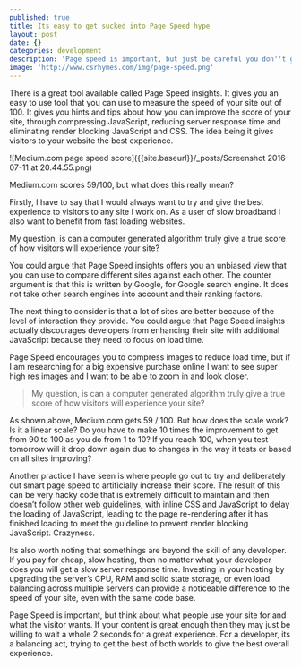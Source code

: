 ```yaml
---
published: true
title: Its easy to get sucked into Page Speed hype
layout: post
date: {}
categories: development
description: 'Page speed is important, but just be careful you don''t get sucked into it'
image: 'http://www.csrhymes.com/img/page-speed.png'
---
```

There is a great tool available called Page Speed insights. It gives you an easy to use tool that you can use to measure the speed of your site out of 100. It gives you hints and tips about how you can improve the score of your site, through compressing JavaScript, reducing server response time and eliminating render blocking JavaScript and CSS. The idea being it gives visitors to your website the best experience.

![Medium.com page speed score]({{site.baseurl}}/_posts/Screenshot 2016-07-11 at 20.44.55.png)

Medium.com scores 59/100, but what does this really mean?

Firstly, I have to say that I would always want to try and give the best experience to visitors to any site I work on. As a user of slow broadband I also want to benefit from fast loading websites.

My question, is can a computer generated algorithm truly give a true score of how visitors will experience your site?

You could argue that Page Speed insights offers you an unbiased view that you can use to compare different sites against each other. The counter argument is that this is written by Google, for Google search engine. It does not take other search engines into account and their ranking factors.

The next thing to consider is that a lot of sites are better because of the level of interaction they provide. You could argue that Page Speed insights actually discourages developers from enhancing their site with additional JavaScript because they need to focus on load time.

Page Speed encourages you to compress images to reduce load time, but if I am researching for a big expensive purchase online I want to see super high res images and I want to be able to zoom in and look closer.

> My question, is can a computer generated algorithm truly give a true score of how visitors will experience your site?

As shown above, Medium.com gets 59 / 100. But how does the scale work? Is it a linear scale? Do you have to make 10 times the improvement to get from 90 to 100 as you do from 1 to 10? If you reach 100, when you test tomorrow will it drop down again due to changes in the way it tests or based on all sites improving?

Another practice I have seen is where people go out to try and deliberately out smart page speed to artificially increase their score. The result of this can be very hacky code that is extremely difficult to maintain and then doesn’t follow other web guidelines, with inline CSS and JavaScript to delay the loading of JavaScript, leading to the page re-rendering after it has finished loading to meet the guideline to prevent render blocking JavaScript. Crazyness.

Its also worth noting that somethings are beyond the skill of any developer. If you pay for cheap, slow hosting, then no matter what your developer does you will get a slow server response time. Investing in your hosting by upgrading the server’s CPU, RAM and solid state storage, or even load balancing across multiple servers can provide a noticeable difference to the speed of your site, even with the same code base.

Page Speed is important, but think about what people use your site for and what the visitor wants. If your content is great enough then they may just be willing to wait a whole 2 seconds for a great experience. For a developer, its a balancing act, trying to get the best of both worlds to give the best overall experience.
